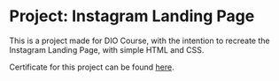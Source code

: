 # Project: Instagram Landing Page

This is a project made for DIO Course, with the intention to recreate the Instagram Landing Page, with simple HTML and CSS.

Certificate for this project can be found [here](https://certificates.digitalinnovation.one/C4983231).
